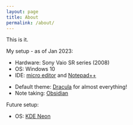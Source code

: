 ```yaml
---
layout: page
title: About
permalink: /about/
---
```


This is it.

My setup - as of Jan 2023:
- Hardware: Sony Vaio SR series (2008)
- OS: Windows 10
- IDE: [micro editor](https://micro-editor.github.io/) and [Notepad++](https://notepad-plus-plus.org/)
* Default theme: [Dracula](https://draculatheme.com/) for almost everything!
* Note taking: [Obsidian](https://obsidian.md/)

Future setup:
- OS: [KDE Neon](https://neon.kde.org/)
